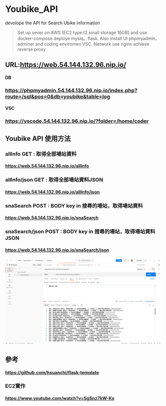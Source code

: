 # Youbike_API
 devolope the API for Search Ubike information

>Set up sever on AWS (EC2 type:t2.small storage 16GB) and use docker-compose deploye myslq、flask. Also install UI phpmyadmin、adminer and coding enviromen VSC. Network use nginx achieve reverse proxy

## URL:https://web.54.144.132.96.nip.io/
#### DB
### https://phpmyadmin.54.144.132.96.nip.io/index.php?route=/sql&pos=0&db=youbike&table=log 
#### VSC
### https://vscode.54.144.132.96.nip.io/?folder=/home/coder 

## Youbike API 使用方法
### allInfo GET : 取得全部場站資料
#### https://web.54.144.132.96.nip.io/allInfo
### allInfo/json GET : 取得全部場站資料JSON
#### https://web.54.144.132.96.nip.io/allInfo/json
### snaSearch POST : BODY key in 搜尋的場站，取得場站資料
#### https://web.54.144.132.96.nip.io/snaSearch
### snaSearch/json POST : BODY key in 搜尋的場站，取得場站資料JSON
#### https://web.54.144.132.96.nip.io/snaSearch/json
![This is an image](https://github.com/jayger1132/py_API/blob/main/post_eg.png)

## 參考
#### https://github.com/hsuanchi/flask-template
### EC2實作
#### https://www.youtube.com/watch?v=SgSnz7kW-Ko
